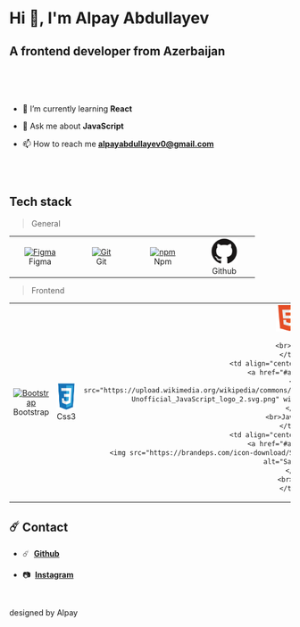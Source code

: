 <h1 align="left">Hi 👋, I'm Alpay Abdullayev</h1>

<div>


</div>

<h2 align="left">A frontend developer from Azerbaijan</h2>
<a>
  <img src="https://raw.githubusercontent.com/abhisheknaiidu/abhisheknaiidu/master/code.gif" alt="" align="right" width="400"/>
</a>
<br>
<br>
<br>

- 🌱 I’m currently learning **React**

- 💬 Ask me about **JavaScript**

- 📫 How to reach me **alpayabdullayev0@gmail.com**

<br>
<br>

<h2 align="left" id="alpay-stack">Tech stack</h2>

> General

<table width='100%'>
  <tr>
    <td align="center" width="96">
      <a href="#alpay-stack" >
        <img src="https://upload.wikimedia.org/wikipedia/commons/3/33/Figma-logo.svg" width="45" height="45" alt="Figma" />
      </a>
      <br>Figma
    </td>
    <td align="center" width="96">
      <a href="#alpay-stack" >
        <img src="https://upload.wikimedia.org/wikipedia/commons/thumb/3/3f/Git_icon.svg/1200px-Git_icon.svg.png" width="48" height="48" alt="Git" />
      </a>
      <br>Git
    </td>
    <td align="center" width="96"> 
      <a href="#alpay-stack" >
        <img src="https://brandeps.com/icon-download/N/Npm-icon-vector-05.svg" width="48" height="48" alt="npm" />
      </a>
      <br>Npm
    </td>
     <td align="center" width="96"> 
      <a href="#alpay-stack" >
        <img src="https://raw.githubusercontent.com/devicons/devicon/1119b9f84c0290e0f0b38982099a2bd027a48bf1/icons/github/github-original.svg" width="48" height="48" alt="github" />
      </a>
      <br>Github
  </tr> 
</table>

> Frontend

<table width='100%'> 
    <tr>
    <td align="center" width="96">
      <a href="#alpay-stack">
        <img src="https://cdn.worldvectorlogo.com/logos/bootstrap-4.svg" width="48" height="48" alt="Bootstrap" />
      </a>
      <br>Bootstrap
    </td>
     <td align="center" width="96"> 
      <a href="#alpay-stack" >
        <img src="https://raw.githubusercontent.com/devicons/devicon/1119b9f84c0290e0f0b38982099a2bd027a48bf1/icons/css3/css3-original.svg" width="48" height="48" alt="css3" />
      </a>
      <br>Css3
    </td>
    <td align="center" width="96">
      <a href="#alpay-stack">
        <img src="https://raw.githubusercontent.com/devicons/devicon/1119b9f84c0290e0f0b38982099a2bd027a48bf1/icons/html5/html5-original.svg" width="48" height="48" alt="Html5" />
      </a>
      
      <br>Html5
    </td>
    <td align="center" width="96">
      <a href="#alpay-stack">
        <img src="https://upload.wikimedia.org/wikipedia/commons/thumb/9/99/Unofficial_JavaScript_logo_2.svg/1024px-Unofficial_JavaScript_logo_2.svg.png" width="48" height="48" alt="JavaScript"/>
      </a>
      <br>JavaScript
    </td>
    <td align="center" width="96">
      <a href="#alpay-stack">
        <img src="https://brandeps.com/icon-download/S/Sass-icon-vector-04.svg" width="48" height="48" alt="Sass" />
      </a>
      <br>Sass
    </td>
   
  </tr> 
</table>

## :comet: Contact

<a href="#">
  <img align="right"/>
</a>

- :comet: &nbsp;**[Github](https://github.com/alpayabdullayev)**

- :camera: &nbsp;**[Instagram](https://www.instagram.com/alphay09/)**

<br>

designed by Alpay
